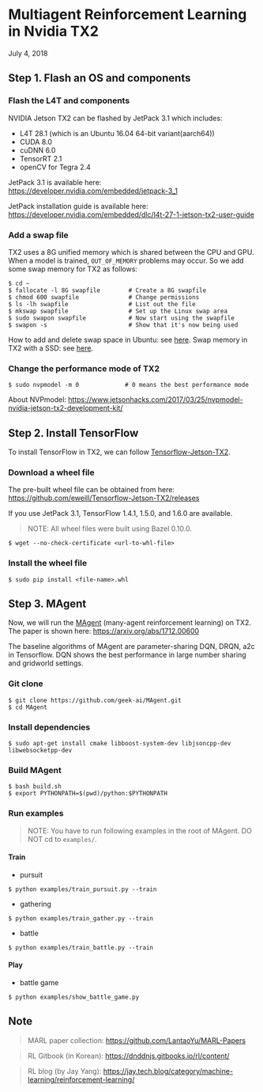 # Multiagent Reinforcement Learning in Nvidia TX2
July 4, 2018





## Step 1. Flash an OS and components

### Flash the L4T and components
NVIDIA Jetson TX2 can be flashed by JetPack 3.1 which includes:
* L4T 28.1 (which is an Ubuntu 16.04 64-bit variant(aarch64))
* CUDA 8.0
* cuDNN 6.0
* TensorRT 2.1
* openCV for Tegra 2.4

JetPack 3.1 is available here: 
  https://developer.nvidia.com/embedded/jetpack-3_1
  
JetPack installation guide is available here: 
  https://developer.nvidia.com/embedded/dlc/l4t-27-1-jetson-tx2-user-guide
    
### Add a swap file
TX2 uses a 8G unified memory which is shared between the CPU and GPU. When a model is trained, `OUT_OF_MEMORY` problems may occur. So we add some swap memory for TX2 as follows:
```
$ cd ~
$ fallocate -l 8G swapfile        # Create a 8G swapfile
$ chmod 600 swapfile              # Change permissions
$ ls -lh swapfile                 # List out the file
$ mkswap swapfile                 # Set up the Linux swap area
$ sudo swapon swapfile            # Now start using the swapfile
$ swapon -s                       # Show that it's now being used
```
How to add and delete swap space in Ubuntu: see [here](https://linuxize.com/post/how-to-add-swap-space-on-ubuntu-18-04/).
Swap memory in TX2 with a SSD: see [here](http://blog.naver.com/PostView.nhn?blogId=kangdonghyun&logNo=221046775377&categoryNo=17&parentCategoryNo=0&viewDate=&currentPage=1&postListTopCurrentPage=1&from=search).

### Change the performance mode of TX2
```
$ sudo nvpmodel -m 0             # 0 means the best performance mode
```
About NVPmodel: https://www.jetsonhacks.com/2017/03/25/nvpmodel-nvidia-jetson-tx2-development-kit/
  




## Step 2. Install TensorFlow
To install TensorFlow in TX2, we can follow [Tensorflow-Jetson-TX2](https://github.com/eweill/Tensorflow-Jetson-TX2).

### Download a wheel file
The pre-built wheel file can be obtained from here:
  https://github.com/eweill/Tensorflow-Jetson-TX2/releases

If you use JetPack 3.1, TensorFlow 1.4.1, 1.5.0, and 1.6.0 are available.
> NOTE: All wheel files were built using Bazel 0.10.0.

```
$ wget --no-check-certificate <url-to-whl-file>
```

### Install the wheel file
```
$ sudo pip install <file-name>.whl
```





## Step 3. MAgent
Now, we will run the [MAgent](https://github.com/geek-ai/MAgent) (many-agent reinforcement learning) on TX2. The paper is shown here: https://arxiv.org/abs/1712.00600 

The baseline algorithms of MAgent are parameter-sharing DQN, DRQN, a2c in Tensorflow. DQN shows the best performance in large number sharing and gridworld settings.

### Git clone
```
$ git clone https://github.com/geek-ai/MAgent.git
$ cd MAgent
```

### Install dependencies
```
$ sudo apt-get install cmake libboost-system-dev libjsoncpp-dev libwebsocketpp-dev
```

### Build MAgent
```
$ bash build.sh
$ export PYTHONPATH=$(pwd)/python:$PYTHONPATH
```

### Run examples
> NOTE: You have to run following examples in the root of MAgent. DO NOT cd to `examples/`.
#### Train
* pursuit
```
$ python examples/train_pursuit.py --train
```
* gathering
```
$ python examples/train_gather.py --train
```
* battle
```
$ python examples/train_battle.py --train
```
#### Play
* battle game
```
$ python examples/show_battle_game.py
```

## Note
> MARL paper collection: https://github.com/LantaoYu/MARL-Papers

> RL Gitbook (in Korean): https://dnddnjs.gitbooks.io/rl/content/

> RL blog (by Jay Yang): https://jay.tech.blog/category/machine-learning/reinforcement-learning/
